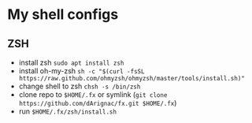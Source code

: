 # My shell configs

## ZSH
* install zsh `sudo apt install zsh`
* install oh-my-zsh `sh -c "$(curl -fsSL https://raw.github.com/ohmyzsh/ohmyzsh/master/tools/install.sh)"`
* change shell to zsh `chsh -s /bin/zsh`
* clone repo to `$HOME/.fx` or symlink (`git clone https://github.com/dArignac/fx.git $HOME/.fx`)
* run `$HOME/.fx/zsh/install.sh`
